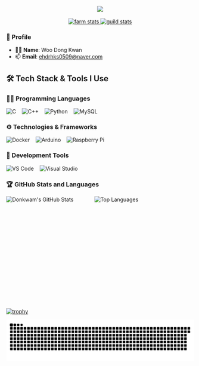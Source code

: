 <p align='center'>
  <a href="https://github.com/Donkwam">
    <img src="https://capsule-render.vercel.app/api?type=cylinder&height=250&color=gradient&text=Donkwan%20%20&section=header&fontSize=60&animation=fadeIn&desc=IOT&descAlignY=70"/>
  </a>
</p>

<p align="center">
  <a href="https://www.gitanimals.org/en_US?utm_medium=image&utm_source=Donkwam&utm_content=farm">
    <img alt="farm stats" width="47%" 
         src="https://render.gitanimals.org/farms/Donkwam"
         height="300" />
  </a>

  <a href="https://www.gitanimals.org/">
    <img alt="guild stats" width="47%" 
         src="https://render.gitanimals.org/guilds/712582211925217446/draw"
         height="300" />
  </a>
</p>

### 🧾 Profile

- 👨‍💻 **Name**: Woo Dong Kwan  
- 📫 **Email**: [ehdrhks0509@naver.com](mailto:ehdrhks0509@naver.com)

<!-- 기술 스택 -->
<h2 align="left">🛠️ Tech Stack & Tools I Use</h2>

<h3 align="left">👨‍💻 Programming Languages</h3>
<p align="left">
  <img src="https://img.icons8.com/?size=100&id=40670&format=png&color=000000" height="40" alt="C" title="C"/> &nbsp;&nbsp;
  <img src="https://img.icons8.com/?size=100&id=2T6TKY6whzgV&format=png&color=000000" height="40" alt="C++" title="C++"/> &nbsp;&nbsp;
  <img src="https://img.icons8.com/?size=100&id=l75OEUJkPAk4&format=png&color=000000" height="40" alt="Python" title="Python"/> &nbsp;&nbsp;
  <img src="https://img.icons8.com/?size=100&id=rgPSE6nAB766&format=png&color=000000" height="40" alt="MySQL" title="MySQL"/>
</p>


<h3 align="left">⚙️ Technologies & Frameworks</h3>
<p align="left">
  <img src="https://img.icons8.com/fluency/48/docker.png" height="40" alt="Docker" title="Docker"/> &nbsp;&nbsp;
  <img src="https://img.icons8.com/?size=100&id=Of4lZV2lwBQI&format=png&color=000000" height="40" alt="Arduino" title="Arduino"/> &nbsp;&nbsp;
  <img src="https://img.icons8.com/?size=100&id=13443&format=png&color=000000" height="40" alt="Raspberry Pi" title="Raspberry Pi"/>
</p>


<h3 align="left">🧰 Development Tools</h3>
<p align="left">
  <img src="https://img.icons8.com/?size=100&id=9OGIyU8hrxW5&format=png&color=000000" height="40" alt="VS Code" title="Visual Studio Code"/> &nbsp;&nbsp;
  <img src="https://img.icons8.com/?size=100&id=ezj3zaVtImPg&format=png&color=000000" height="40" alt="Visual Studio" title="Visual Studio"/>
</p>

### 🏆 GitHub Stats and Languages
<img alt="Donkwam's GitHub Stats" align="left"
     height="300" width="47%" 
     src="https://github-readme-stats.vercel.app/api?username=Donkwam&theme=radical&show_icons=true" />

<img alt="Top Languages" align="left"
     height="300" width="47%" 
     src="https://github-readme-stats.vercel.app/api/top-langs/?username=Donkwam&theme=radical&layout=compact&exclude_repo=iot-algorithm-2025,iot-dataanalysis-2025&v=1" />

[![trophy](https://github-profile-trophy.vercel.app/?username=Donkwam)](https://github.com/ryo-ma/github-profile-trophy)

![snake gif](https://github.com/Donkwam/Donkwam/blob/output/github-contribution-grid-snake.svg)
